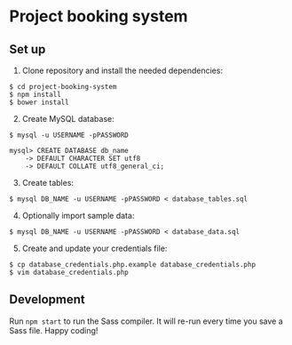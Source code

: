 # Project booking system

## Set up

1. Clone repository and install the needed dependencies:

  ```
  $ cd project-booking-system
  $ npm install
  $ bower install
  ```

2. Create MySQL database:

  ```
  $ mysql -u USERNAME -pPASSWORD

  mysql> CREATE DATABASE db_name
      -> DEFAULT CHARACTER SET utf8
      -> DEFAULT COLLATE utf8_general_ci;
  ```

3. Create tables:

  ```
  $ mysql DB_NAME -u USERNAME -pPASSWORD < database_tables.sql
  ```

4. Optionally import sample data:

  ```
  $ mysql DB_NAME -u USERNAME -pPASSWORD < database_data.sql
  ```

5. Create and update your credentials file:

  ```
  $ cp database_credentials.php.example database_credentials.php
  $ vim database_credentials.php
  ```

## Development

Run `npm start` to run the Sass compiler. It will re-run every time you save a Sass file. Happy coding!